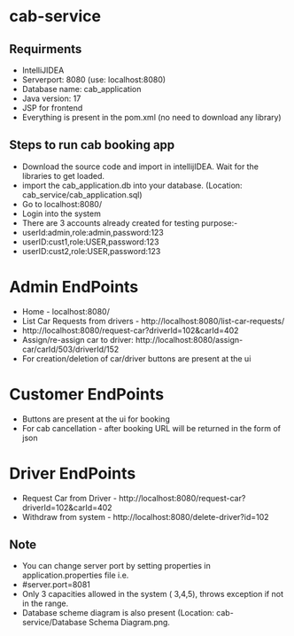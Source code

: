 # cab-service 
## Requirments
* IntelliJIDEA
* Serverport: 8080 (use: localhost:8080)
* Database name: cab_application
* Java version: 17
* JSP for frontend
* Everything is present in the pom.xml (no need to download any library)
## Steps to run cab booking app
* Download the source code and import in intellijIDEA. Wait for the libraries to get loaded.
* import the cab_application.db into your database. (Location: cab_service/cab_application.sql)
* Go to localhost:8080/
* Login into the system
* There are 3 accounts already created for testing purpose:-
* userId:admin,role:admin,password:123
* userID:cust1,role:USER,password:123
* userID:cust2,role:USER,password:123


# Admin EndPoints
* Home - localhost:8080/
* List Car Requests from drivers - http://localhost:8080/list-car-requests/
* http://localhost:8080/request-car?driverId=102&carId=402
* Assign/re-assign car to driver: http://localhost:8080/assign-car/carId/503/driverId/152
* For creation/deletion of car/driver buttons are present at the ui
# Customer EndPoints
* Buttons are present at the ui for booking
* For cab cancellation - after booking URL will be returned in the form of json
# Driver EndPoints
*  Request Car from Driver - http://localhost:8080/request-car?driverId=102&carId=402
*  Withdraw from system - http://localhost:8080/delete-driver?id=102
## Note
* You can change server port by setting properties in application.properties file i.e.
* #server.port=8081
* Only 3 capacities allowed in the system ( 3,4,5), throws exception if not in the range.
* Database scheme diagram is also present (Location: cab-service/Database Schema Diagram.png.

